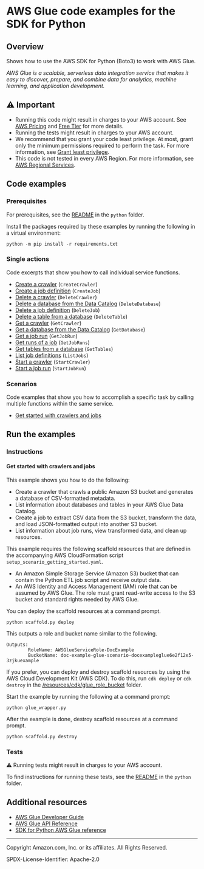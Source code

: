 <!--Generated by WRITEME on 2023-09-12 00:35:23.059999 (UTC)-->
# AWS Glue code examples for the SDK for Python

## Overview

Shows how to use the AWS SDK for Python (Boto3) to work with AWS Glue.

<!--custom.overview.start-->
<!--custom.overview.end-->

*AWS Glue is a scalable, serverless data integration service that makes it easy to discover, prepare, and combine data for analytics, machine learning, and application development.*

## ⚠ Important

* Running this code might result in charges to your AWS account. See [AWS Pricing](https://aws.amazon.com/pricing/?aws-products-pricing.sort-by=item.additionalFields.productNameLowercase&aws-products-pricing.sort-order=asc&awsf.Free%20Tier%20Type=*all&awsf.tech-category=*all) and [Free Tier](https://aws.amazon.com/free/?all-free-tier.sort-by=item.additionalFields.SortRank&all-free-tier.sort-order=asc&awsf.Free%20Tier%20Types=*all&awsf.Free%20Tier%20Categories=*all) for more details.
* Running the tests might result in charges to your AWS account.
* We recommend that you grant your code least privilege. At most, grant only the minimum permissions required to perform the task. For more information, see [Grant least privilege](https://docs.aws.amazon.com/IAM/latest/UserGuide/best-practices.html#grant-least-privilege).
* This code is not tested in every AWS Region. For more information, see [AWS Regional Services](https://aws.amazon.com/about-aws/global-infrastructure/regional-product-services).

<!--custom.important.start-->
<!--custom.important.end-->

## Code examples

### Prerequisites

For prerequisites, see the [README](../../README.md#Prerequisites) in the `python` folder.

Install the packages required by these examples by running the following in a virtual environment:

```
python -m pip install -r requirements.txt
```

<!--custom.prerequisites.start-->
<!--custom.prerequisites.end-->

### Single actions

Code excerpts that show you how to call individual service functions.

* [Create a crawler](glue_wrapper.py#L51) (`CreateCrawler`)
* [Create a job definition](glue_wrapper.py#L137) (`CreateJob`)
* [Delete a crawler](glue_wrapper.py#L304) (`DeleteCrawler`)
* [Delete a database from the Data Catalog](glue_wrapper.py#L288) (`DeleteDatabase`)
* [Delete a job definition](glue_wrapper.py#L254) (`DeleteJob`)
* [Delete a table from a database](glue_wrapper.py#L271) (`DeleteTable`)
* [Get a crawler](glue_wrapper.py#L28) (`GetCrawler`)
* [Get a database from the Data Catalog](glue_wrapper.py#L99) (`GetDatabase`)
* [Get a job run](glue_wrapper.py#L234) (`GetJobRun`)
* [Get runs of a job](glue_wrapper.py#L214) (`GetJobRuns`)
* [Get tables from a database](glue_wrapper.py#L118) (`GetTables`)
* [List job definitions](glue_wrapper.py#L196) (`ListJobs`)
* [Start a crawler](glue_wrapper.py#L82) (`StartCrawler`)
* [Start a job run](glue_wrapper.py#L163) (`StartJobRun`)

### Scenarios

Code examples that show you how to accomplish a specific task by calling multiple
functions within the same service.

* [Get started with crawlers and jobs](glue_wrapper.py)

## Run the examples

### Instructions


<!--custom.instructions.start-->
<!--custom.instructions.end-->



#### Get started with crawlers and jobs

This example shows you how to do the following:

* Create a crawler that crawls a public Amazon S3 bucket and generates a database of CSV-formatted metadata.
* List information about databases and tables in your AWS Glue Data Catalog.
* Create a job to extract CSV data from the S3 bucket, transform the data, and load JSON-formatted output into another S3 bucket.
* List information about job runs, view transformed data, and clean up resources.

<!--custom.scenario_prereqs.glue_Scenario_GetStartedCrawlersJobs.start-->
This example requires the following scaffold resources that are defined in the
accompanying AWS CloudFormation script `setup_scenario_getting_started.yaml`.

* An Amazon Simple Storage Service (Amazon S3) bucket that can contain the Python ETL 
job script and receive output data.
* An AWS Identity and Access Management (IAM) role that can be assumed by AWS Glue. 
The role must grant read-write access to the S3 bucket and standard rights needed by 
AWS Glue.

You can deploy the scaffold resources at a command prompt.

```
python scaffold.py deploy
```

This outputs a role and bucket name similar to the following.

```
Outputs:
        RoleName: AWSGlueServiceRole-DocExample
        BucketName: doc-example-glue-scenario-docexampleglue6e2f12e5-3zjkuexample
```

If you prefer, you can deploy and destroy scaffold resources by using the AWS Cloud
Development Kit (AWS CDK). To do this, run `cdk deploy` or `cdk destroy` in the
[/resources/cdk/glue_role_bucket](/resources/cdk/glue_role_bucket) folder.
<!--custom.scenario_prereqs.glue_Scenario_GetStartedCrawlersJobs.end-->

Start the example by running the following at a command prompt:

```
python glue_wrapper.py
```


<!--custom.scenarios.glue_Scenario_GetStartedCrawlersJobs.start-->
After the example is done, destroy scaffold resources at a command prompt.

```
python scaffold.py destroy
```
<!--custom.scenarios.glue_Scenario_GetStartedCrawlersJobs.end-->

### Tests

⚠ Running tests might result in charges to your AWS account.


To find instructions for running these tests, see the [README](../../README.md#Tests)
in the `python` folder.



<!--custom.tests.start-->
<!--custom.tests.end-->

## Additional resources

* [AWS Glue Developer Guide](https://docs.aws.amazon.com/glue/latest/dg/what-is-glue.html)
* [AWS Glue API Reference](https://docs.aws.amazon.com/glue/latest/dg/aws-glue-api.html)
* [SDK for Python AWS Glue reference](https://boto3.amazonaws.com/v1/documentation/api/latest/reference/services/glue.html)

<!--custom.resources.start-->
<!--custom.resources.end-->

---

Copyright Amazon.com, Inc. or its affiliates. All Rights Reserved.

SPDX-License-Identifier: Apache-2.0